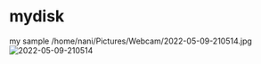 # mydisk
my sample
/home/nani/Pictures/Webcam/2022-05-09-210514.jpg
![2022-05-09-210514](https://user-images.githubusercontent.com/97545116/169024201-b0358794-c6ab-4cfa-a8c9-d81fa4553c75.jpg)
